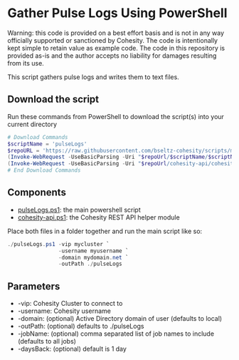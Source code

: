 # Gather Pulse Logs Using PowerShell

Warning: this code is provided on a best effort basis and is not in any way officially supported or sanctioned by Cohesity. The code is intentionally kept simple to retain value as example code. The code in this repository is provided as-is and the author accepts no liability for damages resulting from its use.

This script gathers pulse logs and writes them to text files.

## Download the script

Run these commands from PowerShell to download the script(s) into your current directory

```powershell
# Download Commands
$scriptName = 'pulseLogs'
$repoURL = 'https://raw.githubusercontent.com/bseltz-cohesity/scripts/master/powershell'
(Invoke-WebRequest -UseBasicParsing -Uri "$repoUrl/$scriptName/$scriptName.ps1").content | Out-File "$scriptName.ps1"; (Get-Content "$scriptName.ps1") | Set-Content "$scriptName.ps1"
(Invoke-WebRequest -UseBasicParsing -Uri "$repoUrl/cohesity-api/cohesity-api.ps1").content | Out-File cohesity-api.ps1; (Get-Content cohesity-api.ps1) | Set-Content cohesity-api.ps1
# End Download Commands
```

## Components

* [pulseLogs.ps1](https://raw.githubusercontent.com/bseltz-cohesity/scripts/master/powershell/pulseLogs/pulseLogs.ps1): the main powershell script
* [cohesity-api.ps1](https://raw.githubusercontent.com/bseltz-cohesity/scripts/master/powershell/cohesity-api/cohesity-api.ps1): the Cohesity REST API helper module

Place both files in a folder together and run the main script like so:

```powershell
./pulseLogs.ps1 -vip mycluster `
                -username myusername `
                -domain mydomain.net `
                -outPath ./pulseLogs
```

## Parameters

* -vip: Cohesity Cluster to connect to
* -username: Cohesity username
* -domain: (optional) Active Directory domain of user (defaults to local)
* -outPath: (optional) defaults to ./pulseLogs
* -jobName: (optional) comma separated list of job names to include (defaults to all jobs)
* -daysBack: (optional) default is 1 day
